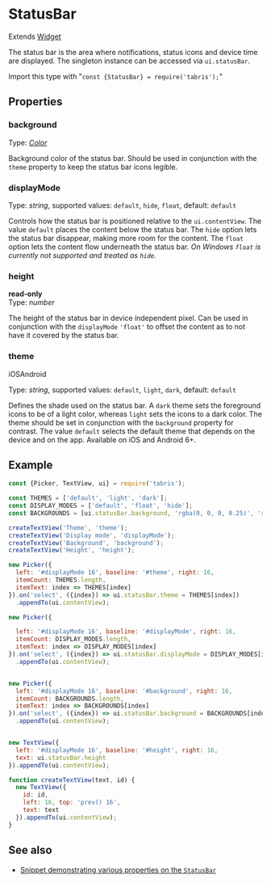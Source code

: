 ---
---
# StatusBar

Extends [Widget](Widget.md)

The status bar is the area where notifications, status icons and device time are displayed. The singleton instance can be accessed via `ui.statusBar`.

Import this type with "`const {StatusBar} = require('tabris');`"

## Properties

### background


Type: *[Color](../types.md#color)*

Background color of the status bar. Should be used in conjunction with the `theme` property to keep the status bar icons legible.

### displayMode


Type: *string*, supported values: `default`, `hide`, `float`, default: `default`

Controls how the status bar is positioned relative to the `ui.contentView`. The value `default` places the content below the status bar. The `hide` option lets the status bar disappear, making more room for the content. The `float` option lets the content flow underneath the status bar. *On Windows `float` is currently not supported and treated as `hide`.*

### height


**read-only**<br/>
Type: *number*

The height of the status bar in device independent pixel. Can be used in conjunction with the `displayMode` `'float'` to offset the content as to not have it covered by the status bar.

### theme
<p class="platforms"><span class="ios-tag" title="supported on iOS">iOS</span><span class="android-tag" title="supported on Android">Android</span></p>

Type: *string*, supported values: `default`, `light`, `dark`, default: `default`

Defines the shade used on the status bar. A `dark` theme sets the foreground icons to be of a light color, whereas `light` sets the icons to a dark color. The theme should be set in conjunction with the `background` property for contrast. The value `default` selects the default theme that depends on the device and on the app. Available on iOS and Android 6+.


## Example
```js
const {Picker, TextView, ui} = require('tabris');

const THEMES = ['default', 'light', 'dark'];
const DISPLAY_MODES = ['default', 'float', 'hide'];
const BACKGROUNDS = [ui.statusBar.background, 'rgba(0, 0, 0, 0.25)', 'red', 'green', 'blue'];

createTextView('Theme', 'theme');
createTextView('Display mode', 'displayMode');
createTextView('Background', 'background');
createTextView('Height', 'height');

new Picker({
  left: '#displayMode 16', baseline: '#theme', right: 16,
  itemCount: THEMES.length,
  itemText: index => THEMES[index]
}).on('select', ({index}) => ui.statusBar.theme = THEMES[index])
  .appendTo(ui.contentView);

new Picker({

  left: '#displayMode 16', baseline: '#displayMode', right: 16,
  itemCount: DISPLAY_MODES.length,
  itemText: index => DISPLAY_MODES[index]
}).on('select', ({index}) => ui.statusBar.displayMode = DISPLAY_MODES[index])
  .appendTo(ui.contentView);


new Picker({
  left: '#displayMode 16', baseline: '#background', right: 16,
  itemCount: BACKGROUNDS.length,
  itemText: index => BACKGROUNDS[index]
}).on('select', ({index}) => ui.statusBar.background = BACKGROUNDS[index])
  .appendTo(ui.contentView);


new TextView({
  left: '#displayMode 16', baseline: '#height', right: 16,
  text: ui.statusBar.height
}).appendTo(ui.contentView);

function createTextView(text, id) {
  new TextView({
    id: id,
    left: 16, top: 'prev() 16',
    text: text
  }).appendTo(ui.contentView);
}
```
## See also

- [Snippet demonstrating various properties on the `StatusBar`](https://github.com/eclipsesource/tabris-js/tree/v2.0.0-rc2/snippets/statusbar.js)
